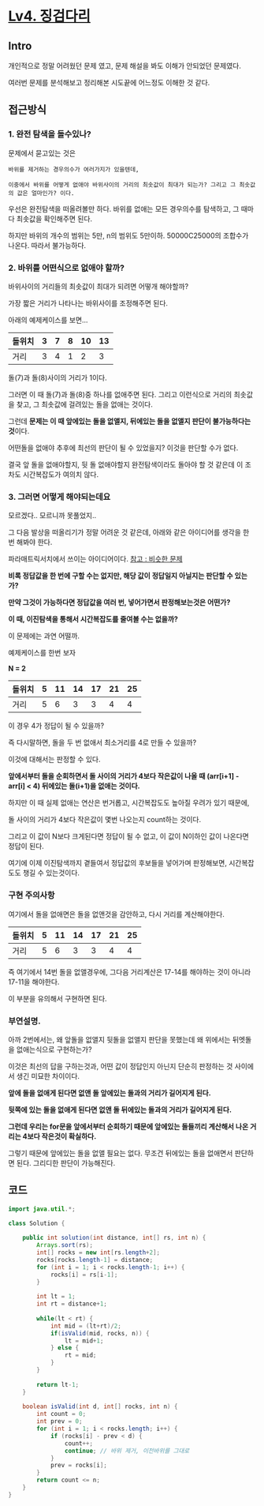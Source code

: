 # [Lv4. 징검다리](https://school.programmers.co.kr/learn/courses/30/lessons/43236)

## Intro

개인적으로 정말 어려웠던 문제 였고, 문제 해설을 봐도 이해가 안되었던 문제였다.

여러번 문제를 분석해보고 정리해본 시도끝에 어느정도 이해한 것 같다.

## 접근방식

### 1. 완전 탐색을 돌수있나?

문제에서 묻고있는 것은

```
바위를 제거하는 경우의수가 여러가지가 있을텐데, 

이중에서 바위를 어떻게 없애야 바위사이의 거리의 최솟값이 최대가 되는가? 그리고 그 최솟값의 값은 얼마인가? 이다.
```

우선은 완전탐색을 떠올려볼만 하다. 바위를 없애는 모든 경우의수를 탐색하고, 그 때마다 최솟값을 확인해주면 된다.

하지만 바위의 개수의 범위는 5만, n의 범위도 5만이하. 50000C25000의 조합수가 나온다. 따라서 불가능하다.

### 2. 바위를 어떤식으로 없애야 할까?

바위사이의 거리들의 최솟값이 최대가 되려면 어떻개 해야할까?

가장 짧은 거리가 나타나는 바위사이를 조정해주면 된다.

아래의 예제케이스를 보면...

돌위치 | 3 | 7 | 8 | 10 | 13
|--|--|--|--|--|--|
거리 | 3 | 4 | 1 | 2 | 3 | 

돌(7)과 돌(8)사이의 거리가 1이다.

그러면 이 때 돌(7)과 돌(8)중 하나를 없애주면 된다. 그리고 이런식으로 거리의 최솟값을 찾고, 그 최솟값에 걸려있는 돌을 없애는 것이다.

그런데 **문제는 이 때 앞에있는 돌을 없앨지, 뒤에있는 돌을 없앨지 판단이 불가능하다는 것**이다.

어떤돌을 없애야 추후에 최선의 판단이 될 수 있었을지? 이것을 판단할 수가 없다. 

결국 앞 돌을 없애야할지, 뒷 돌 없애야할지 완전탐색이라도 돌아야 할 것 같은데 이 조차도 시간복잡도가 여의치 않다.

### 3. 그러면 어떻게 해야되는데요

모르겠다.. 모르니까 못풀었지.. 

그 다음 발상을 떠올리기가 정말 어려운 것 같은데, 아래와 같은 아이디어를 생각을 한 번 해봐야 한다. 

파라매트릭서치에서 쓰이는 아이디어이다. [참고 : 비슷한 문제](https://github.com/gomudayya/AlgorithmNote/blob/main/%EB%AC%B8%EC%A0%9C%EB%B3%B5%EA%B8%B0/%EC%9D%B4%EC%A7%84%ED%83%90%EC%83%89/Lv3.%EC%9E%85%EA%B5%AD%20%EC%8B%AC%EC%82%AC.md)

**비록 정답값을 한 번에 구할 수는 없지만, 해당 값이 정답일지 아닐지는 판단할 수 있는가?**

**만약 그것이 가능하다면 정답값을 여러 번, 넣어가면서 판정해보는것은 어떤가?**

**이 때, 이진탐색을 통해서 시간복잡도를 줄여볼 수는 없을까?**

이 문제에는 과연 어떨까.

예제케이스를 한번 보자

**N = 2**

돌위치 | 5 | 11 | 14 | 17 | 21 | 25
|--|--|--|--|--|--|--|
거리 | 5 | 6 | 3 | 3 | 4 | 4 |

이 경우 4가 정답이 될 수 있을까?

즉 다시말하면, 돌을 두 번 없애서 최소거리를 4로 만들 수 있을까?

이것에 대해서는 판정할 수 있다. 

**앞에서부터 돌을 순회하면서 돌 사이의 거리가 4보다 작은값이 나올 때 (arr[i+1] - arr[i] < 4) 
뒤에있는 돌(i+1)을 없애는 것이다.** 

하지만 이 때 실제 없애는 연산은 번거롭고, 시간복잡도도 높아질 우려가 있기 때문에, 

돌 사이의 거리가 4보다 작은값이 몇번 나오는지 count하는 것이다. 

그리고 이 값이 N보다 크게된다면 정답이 될 수 없고, 이 값이 N이하인 값이 나온다면 정답이 된다.

여기에 이제 이진탐색까지 곁들여서 정답값의 후보들을 넣어가며 판정해보면, 시간복잡도도 챙길 수 있는것이다.

### 구현 주의사항

여기에서 돌을 없애면은 돌을 없앤것을 감안하고, 다시 거리를 계산해야한다.

돌위치 | 5 | 11 | 14 | 17 | 21 | 25
|--|--|--|--|--|--|--|
거리 | 5 | 6 | 3 | 3 | 4 | 4 |

즉 여기에서 14번 돌을 없앨경우에, 그다음 거리계산은 17-14를 해야하는 것이 아니라 17-11을 해야한다.

이 부분을 유의해서 구현하면 된다.

### 부연설명.

아까 2번에서는, 왜 앞돌을 없앨지 뒷돌을 없앨지 판단을 못했는데 왜 위에서는 뒤엣돌을 없애는식으로 구현하는가?

이것은 최선의 답을 구하는것과, 어떤 값이 정답인지 아닌지 단순히 판정하는 것 사이에서 생긴 미묘한 차이이다.

**앞에 돌을 없애게 된다면 없앤 돌 앞에있는 돌과의 거리가 길어지게 된다.**

**뒷쪽에 있는 돌을 없애게 된다면 없앤 돌 뒤에있는 돌과의 거리가 길어지게 된다.**

**그런데 우리는 for문을 앞에서부터 순회하기 때문에 앞에있는 돌들끼리 계산해서 나온 거리는 4보다 작은것이 확실하다.**

그렇기 때문에 앞에있는 돌을 없앨 필요는 없다. 무조건 뒤에있는 돌을 없애면서 판단하면 된다. 그리디한 판단이 가능해진다.

## 코드

```java
import java.util.*;

class Solution {
    
    public int solution(int distance, int[] rs, int n) {
        Arrays.sort(rs);
        int[] rocks = new int[rs.length+2];
        rocks[rocks.length-1] = distance;
        for (int i = 1; i < rocks.length-1; i++) {
            rocks[i] = rs[i-1];
        }
        
        int lt = 1;
        int rt = distance+1;
        
        while(lt < rt) {
            int mid = (lt+rt)/2;
            if(isValid(mid, rocks, n)) {
                lt = mid+1;
            } else {
                rt = mid;
            }
        }
        
        return lt-1;
    }
    
    boolean isValid(int d, int[] rocks, int n) {
        int count = 0;
        int prev = 0;
        for (int i = 1; i < rocks.length; i++) {
            if (rocks[i] - prev < d) {
                count++;
                continue; // 바위 제거, 이전바위를 그대로
            }
            prev = rocks[i];
        }
        return count <= n;
    }
}
```
